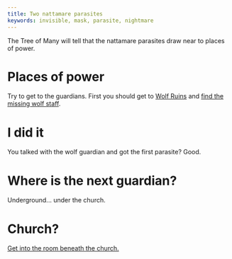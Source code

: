 ```yaml
---
title: Two nattamare parasites
keywords: invisible, mask, parasite, nightmare
---
```


The Tree of Many will tell that the nattamare parasites draw near to places of power.

# Places of power
Try to get to the guardians. First you should get to [Wolf Ruins](../../300-wolf-ruins/index.md) and [find the missing wolf staff](../../300-wolf-ruins/030-missing-wolf-staff.md).

# I did it
You talked with the wolf guardian and got the first parasite? Good.

# Where is the next guardian?
Underground... under the church.

# Church?
[Get into the room beneath the church.](../../250-crypt/index.md)
